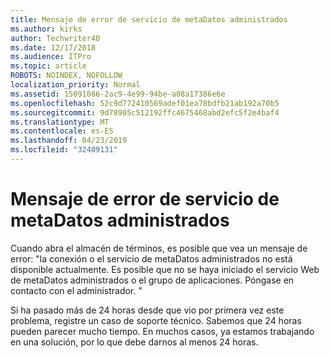 ```yaml
---
title: Mensaje de error de servicio de metaDatos administrados
ms.author: kirks
author: Techwriter40
ms.date: 12/17/2018
ms.audience: ITPro
ms.topic: article
ROBOTS: NOINDEX, NOFOLLOW
localization_priority: Normal
ms.assetid: 15091086-2ac9-4e99-94be-a08a17386e6e
ms.openlocfilehash: 52c9d772410569adef01ea78bdfb21ab192a70b5
ms.sourcegitcommit: 9d78905c512192ffc4675468abd2efc5f2e4baf4
ms.translationtype: MT
ms.contentlocale: es-ES
ms.lasthandoff: 04/23/2019
ms.locfileid: "32409131"
---
```

# <a name="managed-metadata-service-error-message"></a>Mensaje de error de servicio de metaDatos administrados

Cuando abra el almacén de términos, es posible que vea un mensaje de error: "la conexión o el servicio de metaDatos administrados no está disponible actualmente. Es posible que no se haya iniciado el servicio Web de metaDatos administrados o el grupo de aplicaciones. Póngase en contacto con el administrador. "
  
Si ha pasado más de 24 horas desde que vio por primera vez este problema, registre un caso de soporte técnico. Sabemos que 24 horas pueden parecer mucho tiempo. En muchos casos, ya estamos trabajando en una solución, por lo que debe darnos al menos 24 horas.
  

